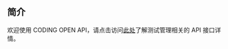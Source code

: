 ## 简介

欢迎使用 CODING OPEN API，请点击访问[此处](https://help.coding.net/openapi#a8f23b731c8ae9ae6ea3c9d90a211ba9)了解测试管理相关的 API 接口详情。


<!-- 如有可能，请直接将 API 文档重定向至 https://help.coding.net/openapi#a8f23b731c8ae9ae6ea3c9d90a211ba9 -->
